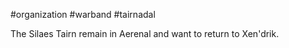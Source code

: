 #organization #warband #tairnadal 

The Silaes Tairn remain in Aerenal and want to return to Xen'drik.